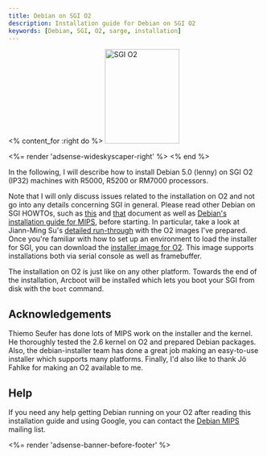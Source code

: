 ```yaml
---
title: Debian on SGI O2
description: Installation guide for Debian on SGI O2
keywords: [Debian, SGI, O2, sarge, installation]
---
```


<% content_for :right do %>
<img src = "images/r_sgi_o2.jpg" class="border" alt="SGI O2" width="148" height="188" />

<%= render 'adsense-wideskyscaper-right' %>
<% end %>

In the following, I will describe how to install Debian 5.0 (lenny) on SGI
O2 (IP32) machines with R5000, R5200 or RM7000 processors.

Note that I will only discuss issues related to the installation on O2 and
not go into any details concerning SGI in general.  Please read other
Debian on SGI HOWTOs, such as <a href =
"http://www.pvv.org/~pladsen/Indy/HOWTO.html">this</a> and <a href =
"http://www.zorg.org/linux/indy.shtml">that</a> document as well as <a href
= "http://www.debian.org/releases/stable/mips">Debian's installation guide
for MIPS</a>, before starting.  In particular, take a look at Jiann-Ming
Su's <a href = "http://js1.kicks-ass.org/~js1/debianO2.html">detailed
run-through</a> with the O2 images I've prepared.  Once you're familiar
with how to set up an environment to load the installer for SGI, you can
download the <a href =
"ftp://ftp.nl.debian.org/debian/dists/lenny/main/installer-mips/current/images/r5k-ip32/">installer
image for O2</a>.  This image supports installations both via serial
console as well as framebuffer.

The installation on O2 is just like on any other platform.  Towards the end
of the installation, Arcboot will be installed which lets you boot your SGI
from disk with the `boot` command.

<h2>Acknowledgements</h2>

Thiemo Seufer has done lots of MIPS work on the installer and the kernel.
He thoroughly tested the 2.6 kernel on O2 and prepared Debian packages.
Also, the debian-installer team has done a great job making an easy-to-use
installer which supports many platforms.  Finally, I'd also like to thank
Jö Fahlke for making an O2 available to me.

<h2>Help</h2>

If you need any help getting Debian running on your O2 after reading
this installation guide and using Google, you can contact the <a href =
"http://lists.debian.org/debian-mips/">Debian MIPS</a> mailing list.

<div class="bbf">
<%= render 'adsense-banner-before-footer' %>
</div>

